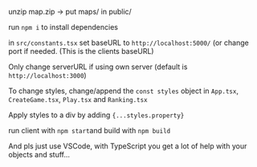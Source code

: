 unzip map.zip -> put maps/ in public/

run `npm i` to install dependencies

in `src/constants.tsx` set baseURL to `http://localhost:5000/` (or change port if needed. (This is the clients baseURL)

Only change serverURL if using own server (default is `http://localhost:3000`)


To change styles, change/append the `const styles` object in `App.tsx`, `CreateGame.tsx`, `Play.tsx` and `Ranking.tsx`

Apply styles to a div by adding `{...styles.property}`

run client with `npm start`and build with `npm build`

And pls just use VSCode, with TypeScript you get a lot of help with your objects and stuff...
